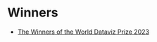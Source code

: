 # Winners

* [The Winners of the World Dataviz Prize 2023](https://informationisbeautiful.net/2023/the-winners-of-the-world-dataviz-prize-2023/)

